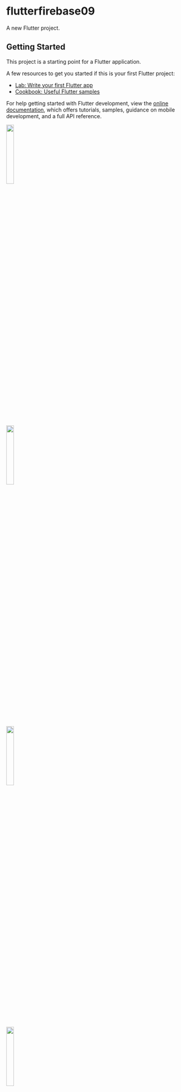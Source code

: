 # flutterfirebase09

A new Flutter project.

## Getting Started

This project is a starting point for a Flutter application.

A few resources to get you started if this is your first Flutter project:

- [Lab: Write your first Flutter app](https://docs.flutter.dev/get-started/codelab)
- [Cookbook: Useful Flutter samples](https://docs.flutter.dev/cookbook)

For help getting started with Flutter development, view the
[online documentation](https://docs.flutter.dev/), which offers tutorials,
samples, guidance on mobile development, and a full API reference.

<p>
<img src = "https://github.com/yashvasoya09/flutterfirebase09/assets/120082183/62e8a4d8-2ddd-4a03-bbfc-1bc9513c453e" height="20%"width="20%">
</p>

<p>
<img src = "https://github.com/yashvasoya09/flutterfirebase09/assets/120082183/060ebce3-06e7-4aed-9d58-51b2271f6ebc" height="20%"width="20%">
</p>

<p>
<img src = "https://github.com/yashvasoya09/flutterfirebase09/assets/120082183/1f973b58-9128-474d-97b8-88d3f4eaa82a" height="20%"width="20%">
</p>

<p>
<img src = "https://github.com/yashvasoya09/flutterfirebase09/assets/120082183/84abce6f-bd6a-42bd-84b2-f779ed4013ff" height="20%"width="20%">
</p>
